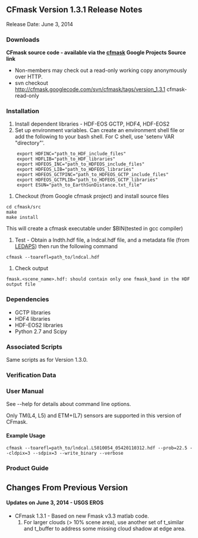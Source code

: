 ## CFmask Version 1.3.1 Release Notes ##
Release Date: June 3, 2014

### Downloads ###

**CFmask source code - available via the [cfmask](http://code.google.com/p/cfmask/source/checkout) Google Projects Source link**

  * Non-members may check out a read-only working copy anonymously over HTTP.
  * svn checkout http://cfmask.googlecode.com/svn/cfmask/tags/version_1.3.1 cfmask-read-only

### Installation ###
  1. Install dependent libraries - HDF-EOS GCTP, HDF4, HDF-EOS2
  1. Set up environment variables.  Can create an environment shell file or add the following to your bash shell.  For C shell, use 'setenv VAR "directory"'.
```
    export HDFINC="path_to_HDF_include_files"
    export HDFLIB="path_to_HDF_libraries"
    export HDFEOS_INC="path_to_HDFEOS_include_files"
    export HDFEOS_LIB="path_to_HDFEOS_libraries"
    export HDFEOS_GCTPINC="path_to_HDFEOS_GCTP_include_files"
    export HDFEOS_GCTPLIB="path_to_HDFEOS_GCTP_libraries"
    export ESUN="path_to_EarthSunDistance.txt_file"
```
  1. Checkout (from Google cfmask project) and install source files
```
cd cfmask/src
make
make install
```
This will create a cfmask executable under $BIN(tested in gcc  compiler)

  1. Test - Obtain a lndth.hdf file, a lndcal.hdf file, and a metadata file (from [LEDAPS](https://code.google.com/p/ledaps/)) then run the following command
```
cfmask --toarefl=path_to/lndcal.hdf
```
  1. Check output
```
fmask.<scene_name>.hdf: should contain only one fmask_band in the HDF output file
```

### Dependencies ###
  * GCTP libraries
  * HDF4 libraries
  * HDF-EOS2 libraries
  * Python 2.7 and Scipy

### Associated Scripts ###
Same scripts as for Version 1.3.0.

### Verification Data ###

### User Manual ###
See --help for details about command line options.

Only TM(L4, L5) and ETM+(L7) sensors are supported in this version of CFmask.

#### Example Usage ####
```
cfmask --toarefl=path_to/lndcal.L5010054_05420110312.hdf --prob=22.5 --cldpix=3 --sdpix=3 --write_binary --verbose
```

### Product Guide ###


## Changes From Previous Version ##
#### Updates on June 3, 2014 - USGS EROS ####

  * CFmask 1.3.1 - Based on new Fmask v3.3 matlab code.
    1. For larger clouds (> 10% scene area), use another set of t\_similar and t\_buffer to address some missing cloud shadow at edge area.
